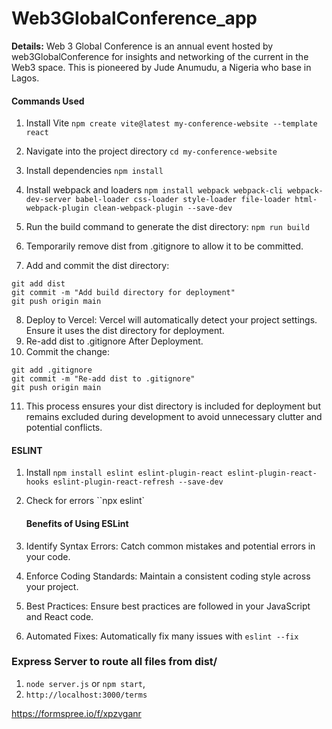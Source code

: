 # Web3GlobalConference_app

**Details:**
Web 3 Global Conference is an annual event hosted by web3GlobalConference for insights and networking of the current in the Web3 space.
This is pioneered by Jude Anumudu, a Nigeria who base in Lagos.

#### Commands Used

1. Install Vite `npm create vite@latest my-conference-website --template react`

2. Navigate into the project directory `cd my-conference-website`

3. Install dependencies `npm install`

4. Install webpack and loaders `npm install webpack webpack-cli webpack-dev-server babel-loader css-loader style-loader file-loader html-webpack-plugin clean-webpack-plugin --save-dev`
5. Run the build command to generate the dist directory: `npm run build`
6. Temporarily remove dist from .gitignore to allow it to be committed.
7. Add and commit the dist directory:

```
git add dist
git commit -m "Add build directory for deployment"
git push origin main
```

8. Deploy to Vercel: Vercel will automatically detect your project settings. Ensure it uses the dist directory for deployment.
9. Re-add dist to .gitignore After Deployment.
10. Commit the change:

```
git add .gitignore
git commit -m "Re-add dist to .gitignore"
git push origin main
```

11. This process ensures your dist directory is included for deployment but remains excluded during development to avoid unnecessary clutter and potential conflicts.

#### ESLINT

1. Install
   `npm install eslint eslint-plugin-react eslint-plugin-react-hooks eslint-plugin-react-refresh --save-dev`
2. Check for errors
   ``npx eslint`

   #### Benefits of Using ESLint

3. Identify Syntax Errors: Catch common mistakes and potential errors in your code.
4. Enforce Coding Standards: Maintain a consistent coding style across your project.
5. Best Practices: Ensure best practices are followed in your JavaScript and React code.
6. Automated Fixes: Automatically fix many issues with `eslint --fix`

### Express Server to route all files from dist/

1. `node server.js` or `npm start`,
2. `http://localhost:3000/terms`

https://formspree.io/f/xpzvganr
